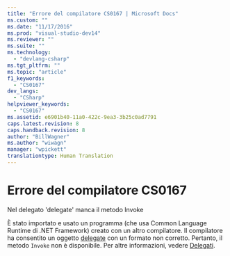 ```yaml
---
title: "Errore del compilatore CS0167 | Microsoft Docs"
ms.custom: ""
ms.date: "11/17/2016"
ms.prod: "visual-studio-dev14"
ms.reviewer: ""
ms.suite: ""
ms.technology: 
  - "devlang-csharp"
ms.tgt_pltfrm: ""
ms.topic: "article"
f1_keywords: 
  - "CS0167"
dev_langs: 
  - "CSharp"
helpviewer_keywords: 
  - "CS0167"
ms.assetid: e6901b40-11a0-422c-9ea3-3b25c0ad7791
caps.latest.revision: 8
caps.handback.revision: 8
author: "BillWagner"
ms.author: "wiwagn"
manager: "wpickett"
translationtype: Human Translation
---
```

# Errore del compilatore CS0167
Nel delegato 'delegate' manca il metodo Invoke  
  
 È stato importato e usato un programma \(che usa Common Language Runtime di .NET Framework\) creato con un altro compilatore. Il compilatore ha consentito un oggetto [delegate](../../csharp/language-reference/keywords/delegate.md) con un formato non corretto. Pertanto, il metodo `Invoke` non è disponibile. Per altre informazioni, vedere [Delegati](../../csharp/programming-guide/delegates/index.md).